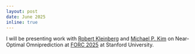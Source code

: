 ```yaml
---
layout: post
date: June 2025
inline: true
---
```

I will be presenting work with <a href="https://www.cs.cornell.edu/~rdk/">Robert Kleinberg</a> and 
<a href="https://www.cs.cornell.edu/~mpkim/">Michael P. Kim</a> on Near-Optimal Omniprediction 
at <a href="https://responsiblecomputing.org/forc-2025-program/">FORC 2025</a> at Stanford University.
